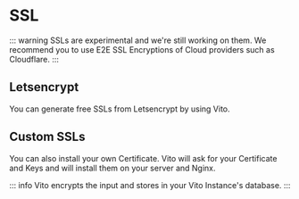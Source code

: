 # SSL

::: warning
SSLs are experimental and we're still working on them. We recommend you to use E2E SSL Encryptions of Cloud providers such as Cloudflare.
:::

## Letsencrypt

You can generate free SSLs from Letsencrypt by using Vito.

## Custom SSLs

You can also install your own Certificate. Vito will ask for your Certificate and Keys and will install them on your server and Nginx.

::: info
Vito encrypts the input and stores in your Vito Instance's database.
:::